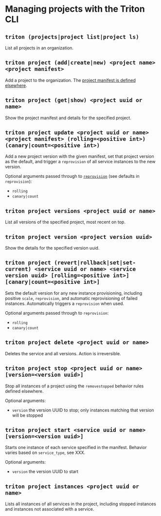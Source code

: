 <!--
    This Source Code Form is subject to the terms of the Mozilla Public
    License, v. 2.0. If a copy of the MPL was not distributed with this
    file, You can obtain one at http://mozilla.org/MPL/2.0/.
-->

<!--
    Copyright 2016 Casey Bisson, Joyent
-->

# Managing projects with the Triton CLI

## `triton (projects|project list|project ls)`

List all projects in an organization.

## `triton project (add|create|new) <project name> <project manifest>`

Add a project to the organization. The [project manifest is defined elsewhere](manifest.md).

## `triton project (get|show) <project uuid or name>`

Show the project manifest and details for the specified project.

## `triton project update <project uuid or name> <project manifest> (rolling=<positive int>) (canary|count=<positive int>)`

Add a new project version with the given manifest, set that project version as the default, and trigger a `reprovision` of all service instances to the new version.

Optional arguments passed through to [`reprovision`](#triton-service-reprovisionrestart-service-uuid-or-name-versionversion-uuid-imageimagespectag-instancenameuuid-compute_nodeuuid-countcanarypositive-integer-rollingpositive-integer) (see defaults in `reprovision`):

- `rolling`
- `canary|count`

## `triton project versions <project uuid or name>`

List all versions of the specified project, most recent on top.

## `triton project version <project version uuid>`

Show the details for the specified version uuid.

## `triton project (revert|rollback|set|set-current) <service uuid or name> <service version uuid> [rolling=<positive int>] [canary|count=<positive int>]`

Sets the default version for any new instance provisioning, including positive `scale`, `reprovision`, and automatic reprovisioning of failed instances. Automatically triggers a `reprovision` when used.

Optional arguments passed through to `reprovision`:

- `rolling`
- `canary|count`

## `triton project delete <project uuid or name>`

Deletes the service and all versions. Action is irreversible.

## `triton project stop <project uuid or name> [version=<version uuid>]`

Stop all instances of a project using the `removestopped` behavior rules defined elsewhere.

Optional arguments:

- `version` the version UUID to stop; only instances matching that version will be stopped

## `triton project start <service uuid or name> [version=<version uuid>]`

Starts one instance of each service specified in the manifest. Behavior varies based on `service_type`, see XXX.

Optional arguments:

- `version` the version UUID to start

## `triton project instances <project uuid or name>`

Lists all instances of all services in the project, including stopped instances and instances not associated with a service.



